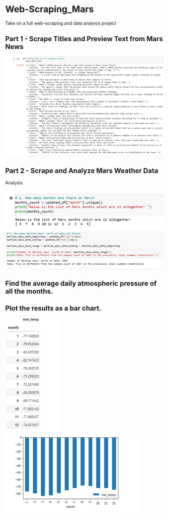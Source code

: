 # Web-Scraping_Mars
Take on a full web-scraping and data analysis project


## Part 1 - Scrape Titles and Preview Text from Mars News

![](https://github.com/Gilaine-UOT/Web-Scraping_Mars/blob/main/Images/Mars_list.PNG)

## Part 2 - Scrape and Analyze Mars Weather Data

Analysis

![](https://github.com/Gilaine-UOT/Web-Scraping_Mars/blob/main/Images/Capture-1.PNG)
![](https://github.com/Gilaine-UOT/Web-Scraping_Mars/blob/main/Images/Capture-2.PNG)

## Find the average daily atmospheric pressure of all the months.
## Plot the results as a bar chart.

![](https://github.com/Gilaine-UOT/Web-Scraping_Mars/blob/main/Images/Capture_average%20temp%20by%20month.PNG)
![](https://github.com/Gilaine-UOT/Web-Scraping_Mars/blob/main/Images/Pie_chart.PNG)
